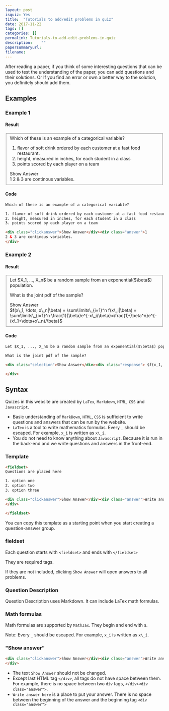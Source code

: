 ```yaml
---
layout: post
isquiz: Yes
title:  "Tutorials to add/edit problems in quiz"
date: 2017-11-22
tags: []
categories: []
permalink: Tutorials-to-add-edit-problems-in-quiz
description:	""
papersummaryurl: 
filename: 
---
```

After reading a paper, if you think of some interesting questions that can be used to test the understanding of the paper, you can add questions and their solutions. Or If you find an error or own a better way to the solution, you definitely should add them. <!-- more -->

## Examples

### Example 1
#### Result

<fieldset>
Which of these is an example of a categorical variable?

1. flavor of soft drink ordered by each customer at a fast food restaurant.
2. height, measured in inches, for each student in a class
3. points scored by each player on a team

<div class="clickanswer">Show Answer</div><div class="answer">1
2 & 3 are continous variables.
</div>
</fieldset>

#### Code

```html
Which of these is an example of a categorical variable?

1. flavor of soft drink ordered by each customer at a fast food restaurant.
2. height, measured in inches, for each student in a class
3. points scored by each player on a team

<div class="clickanswer">Show Answer</div><div class="answer">1
2 & 3 are continous variables.
</div>
```

### Example 2
#### Result
<fieldset>
Let $X_1, ..., X_n$ be a random sample from an exponential($\beta$) population. 

What is the joint pdf of the sample?

<div class="clickanswer">Show Answer</div><div class="answer"> 
$f(x\_1, \dots, x\_n|\beta) = \sum\limits\_{i=1}^n f(x\_i|\beta) = \sum\limits\_{i=1}^n \frac{1}{\beta}e^{-x\_i/\beta}=\frac{1}{\beta^n}e^{-(x\_1+\dots+x\_n)/\beta}$
</div>
</fieldset>

#### Code
```html
Let $X_1, ..., X_n$ be a random sample from an exponential($\beta$) population. 

What is the joint pdf of the sample?

<div class="selection">Show Answer</div><div class="response"> $f(x_1, \dots, x_n|\beta) = \sum\limits_{i=1}^n f(x_i|\beta) = \sum\limits_{i=1}^n \frac{1}{\beta}e^{-x_i/\beta}=\frac{1}{\beta^n}e^{-(x_1+\dots+x_n)/\beta}$

</div>
```

## Syntax

Quizes in this website are created by `LaTex`, `Markdown`, `HTML`, `CSS` and `Javascript`. 

* Basic understanding of `MarkDown`, `HTML`, `CSS` is sufficient to write questions and answers that can be run by the website. 
* `LaTex` is a tool to write mathematics formulas. Every `_` should be escaped. For example, `x_i` is written as `x\_i`.
* You do not need to know anything about `Javascript`. Because it is run in the back-end and we write questions and answers in the front-end.


### Template

```html
<fieldset>
Questions are placed here

1. option one
2. option two
3. option three

<div class="clickanswer">Show Answer</div><div class="answer">Write answer here
</div>

</fieldset>
```
You can copy this template as a starting point when you start creating a question-answer group.

### fieldset

Each question starts with `<fieldset>` and ends with `</fieldset>`

They are required tags.

If they are not included, clicking `Show Answer` will open answers to all problems.

### Question Description

Question Description uses Markdown. It can include LaTex math formulas.

### Math formulas

Math formulas are supported by `MathJax`. They begin and end with `$`. 

Note: Every `_` should be escaped. For example, `x_i` is written as `x\_i`.

### "Show answer"

```html
<div class="clickanswer">Show Answer</div><div class="answer">Write answer here
</div>
```
* The text `Show Answer` should not be changed.
* Except last HTML tag `</div>`, all tags do not have space between them. For example, there is no space between two `div` tags, `</div><div class="answer">`.
* `Write answer here` is a place to put your answer. There is no space between the beginning of the answer and the beginning tag `<div class="answer">`
